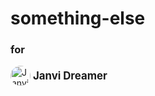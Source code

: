 # something-else
### for
<a href="https://www.youtube.com/channel/UCa4-5c2gCYxqummRhmh6V4Q" style="text-decoration:none;">
  <img src="https://cdn-knarlix.github.io/images/janvi/logo.png" alt="Janvi Logo"
       width="32" height="32"
       style="border-radius:50%; object-fit:cover; vertical-align:middle;">
  <span style="font-size: 1.2em; font-weight: bold; vertical-align:middle;">Janvi Dreamer</span>
</a>

